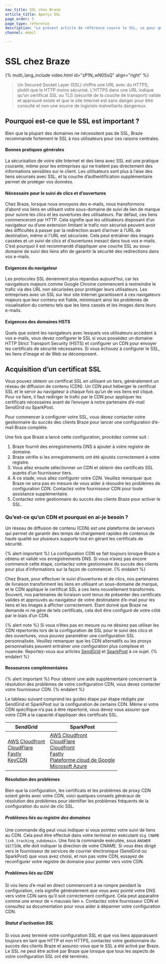 ```yaml
---
nav_title: SSL chez Braze
article_title: Aperçu SSL
page_order: 5
page_type: reference
description: "Le présent article de référence couvre le SSL, ce pour quoi il est utilisé et comment il l’est chez Braze."
channel: email

---
```


# SSL chez Braze

{% multi_lang_include video.html id="zP1N_wN0SsQ" align="right" %}

> Un Secured Socket Layer (SSL) chiffre une URL avec du HTTPS, plutôt que le HTTP moins sécurisé. L’HTTPS dans une URL indique qu’un certificat SSL ou TLS (sécurité de la couche de transport) valide et approuvé existe et que le site Internet est sans danger pour être consulté et non une source de logiciels malveillants dangereux.

## Pourquoi est-ce que le SSL est important ?

Bien que la plupart des domaines ne nécessitent pas de SSL, Braze recommande fortement le SSL à nos utilisateurs pour ces raisons centrales.

#### Bonnes pratiques générales

La sécurisation de votre site Internet et des liens avec SSL est une pratique courante, même pour les entreprises qui ne traitent pas directement des informations sensibles sur le client. Les utilisateurs sont plus à l’aise des liens sécurisés avec SSL, et la couche d’authentification supplémentaire permet de protéger vos données.

#### Nécessaire pour le suivi de clics et d’ouvertures

Chez Braze, lorsque nous envoyons des e-mails, nous transformons d’abord vos liens en utilisant votre sous-domaine de suivi de lien de marque pour suivre les clics et les ouvertures des utilisateurs. Par défaut, ces liens commenceront par HTTP. Cela signifie que les utilisateurs disposant d’un navigateur ou d’une extension limitant le trafic non sécurisé peuvent avoir des difficultés à passer par la redirection avant d’arriver à l’URL de destination, même si l’URL est sécurisée. Cela peut entraîner des images cassées et un suivi de clics et d’ouvertures inexact dans tous vos e-mails. C’est pourquoi il est recommandé d’appliquer une couche SSL au sous-domaine de suivi des liens afin de garantir la sécurité des redirections dans vos e-mails. 

#### Exigences du navigateur

Les protocoles SSL deviennent plus répandus aujourd’hui, car les navigateurs majeurs comme Google Chrome commencent à restreindre le trafic via des URL non sécurisées pour protéger leurs utilisateurs. Les entreprises avec un SSL sur leur site Internet garantissent à ces navigateurs majeurs que leur contenu est fiable, minimisant ainsi les problèmes de visualisation du contenu tels que les liens cassés et les images dans leurs e-mails.

#### Exigences des domaines HSTS 

Quels que soient les navigateurs avec lesquels vos utilisateurs accèdent à vos e-mails, vous devez configurer le SSL si vous possédez un domaine HTTP Strict Transport Security (HSTS) et configurer un CDN pour envoyer les certificats de sécurité nécessaires. Si vous échouez à configurer le SSL, les liens d’image et de Web se décomposent.

## Acquisition d’un certificat SSL

Vous pouvez obtenir un certificat SSL en utilisant un tiers, généralement un réseau de diffusion de contenu (CDN). Un CDN peut héberger le certificat SSL et le servir au navigateur à chaque fois qu’un de vos liens est cliqué. Pour ce faire, il faut rediriger le trafic par le CDN pour appliquer les certificats nécessaires avant de l’envoyer à notre partenaire d’e-mail SendGrid ou SparkPost.

Pour commencer à configurer votre SSL, vous devez contacter votre gestionnaire du succès des clients Braze pour lancer une configuration d’e-mail Braze complète.

Une fois que Braze a lancé cette configuration, procédez comme suit :
1. Braze fournit des enregistrements DNS à ajouter à votre registre de domaine.
2. Braze vérifie si les enregistrements ont été ajoutés correctement à votre registre.
3. Vous allez ensuite sélectionner un CDN et obtenir des certificats SSL auprès d’un fournisseur tiers. 
4. À ce stade, vous allez configurer votre CDN. Veuillez remarquer que Braze ne sera pas en mesure de vous aider à résoudre les problèmes de configuration CDN. Contactez votre fournisseur CDN pour toute assistance supplémentaire.
5. Contactez votre gestionnaire du succès des clients Braze pour activer le SSL.

### Qu’est-ce qu’un CDN et pourquoi en ai-je besoin ?

Un réseau de diffusion de contenu (CDN) est une plateforme de serveurs qui permet de garantir des temps de chargement rapides de contenus de haute qualité sur plusieurs supports tout en gérant les certificats de sécurité. 

{% alert important %}
La configuration CDN se fait toujours lorsque Braze a obtenu et validé vos enregistrements DNS. Si vous n’avez pas encore commencé cette étape, contactez votre gestionnaire du succès des clients pour plus d’informations sur la façon de commencer.
{% endalert %}

Chez Braze, pour effectuer le suivi d’ouvertures et de clics, nos partenaires de livraison transforment les liens en utilisant un sous-domaine de marque, et le CDN applique le certificat SSL à ces liens nouvellement transformés. Souvent, nos partenaires de livraison sont tenus de présenter des certificats valides et approuvés au navigateur de votre destinataire d’e-mail pour les liens et les images à afficher correctement. Étant donné que Braze ne demande ni ne gère de tels certificats, cela doit être configuré de votre côté par le biais d’un CDN. 

{% alert note %}
Si vous n’êtes pas en mesure ou ne désirez pas utiliser les CDN répertoriés lors de la configuration de SSL pour le suivi des clics et des ouvertures, vous pouvez paramétrer une configuration SSL personnalisée. Veuillez remarquer que les CDN alternatifs ou les proxys personnalisés peuvent entraîner une configuration plus complexe et nuancée. Reportez-vous aux articles [SendGrid](https://sendgrid.com/docs/ui/account-and-settings/custom-ssl-configurations/) et [SparkPost](https://www.sparkpost.com/docs/tech-resources/using-proxy-https-tracking-domain/) à ce sujet.
{% endalert %}

#### Ressources complémentaires

{% alert important %}
Pour obtenir une aide supplémentaire concernant la résolution des problèmes de votre configuration CDN, vous devez contacter votre fournisseur CDN.
{% endalert %}

Le tableau suivant comprend les guides étape par étape rédigés par SendGrid et SparkPost sur la configuration de certains CDN. Même si votre CDN spécifique n’a pas à être répertorié, vous devez vous assurer que votre CDN a la capacité d’appliquer des certificats SSL.

| SendGrid | SparkPost |
| -------- | --------- |
| [AWS Cloudfront](https://support.sendgrid.com/hc/en-us/articles/4412701748891-How-to-configure-SSL-for-click-tracking-using-CloudFront)<br>[CloudFlare](https://sendgrid.com/docs/ui/sending-email/content-delivery-networks/#using-cloudflare)<br>[Fastly](https://sendgrid.com/docs/ui/sending-email/content-delivery-networks/#using-fastly)<br>[KeyCDN](https://sendgrid.com/docs/ui/sending-email/content-delivery-networks/#using-keycdn) | [AWS Cloudfront](https://support.sparkpost.com/docs/tech-resources/enabling-https-engagement-tracking-on-sparkpost/#step-by-step-guide-with-aws-cloudfront)<br>[CloudFlare](https://support.sparkpost.com/docs/tech-resources/enabling-https-engagement-tracking-on-sparkpost/#step-by-step-guide-with-cloudflare)<br>[Cloudfront](https://support.sparkpost.com/docs/tech-resources/enabling-https-engagement-tracking-on-sparkpost/)<br>[Fastly](https://support.sparkpost.com/docs/tech-resources/enabling-https-engagement-tracking-on-sparkpost/#step-by-step-guide-with-fastly)<br>[Plateforme cloud de Google](https://support.sparkpost.com/docs/tech-resources/enabling-https-engagement-tracking-on-sparkpost/#step-by-step-guide-with-google-cloud-platform)<br>[Microsoft Azure](https://support.sparkpost.com/docs/tech-resources/enabling-https-engagement-tracking-on-sparkpost/#step-by-step-guide-with-microsoft-azure) |

#### Résolution des problèmes

Bien que la configuration, les certificats et les problèmes de proxy CDN soient gérés avec votre CDN, voici quelques conseils généraux de résolution des problèmes pour identifier les problèmes fréquents de la configuration du suivi de clic SSL.

##### Problèmes liés au registre des domaines

Une commande dig peut vous indiquer si vous pointez votre suivi de liens au CDN. Cela peut être effectué dans votre terminal en exécutant `dig CNAME link_tracking_subdomain`. Une fois la commande exécutée, sous `ANSWER SECTION`, elle doit indiquer la direction de votre CNAME. Si vous êtes dirigé vers le fournisseur de services de courrier électronique (SendGrid ou SparkPost) que vous avez choisi, et non pas votre CDN, essayez de reconfigurer votre registre de domaine pour pointer vers votre CDN.

##### Problèmes liés au CDN

Si vos liens d’e-mail en direct commencent à se rompre pendant la configuration, cela signifie généralement que vous avez pointé votre DNS vers votre CDN sans qu’il soit correctement configuré. Cela peut apparaître comme une erreur de « mauvais lien ». Contactez votre fournisseur CDN et consultez sa documentation pour vous aider à dépanner votre configuration CDN.

##### Statut d’activation SSL

Si vous avez terminé votre configuration SSL et que vos liens apparaissent toujours en tant que HTTP et non HTTPS, contactez votre gestionnaire du succès des clients Braze et assurez-vous que le SSL a été activé par Braze. Le SSL ne peut être activé par Braze que lorsque que tous les aspects de votre configuration SSL ont été terminés.

